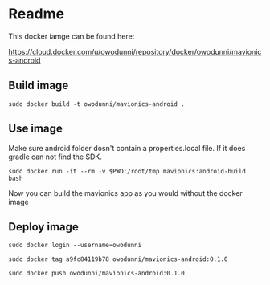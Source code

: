# Readme

This docker iamge can be found here:

https://cloud.docker.com/u/owodunni/repository/docker/owodunni/mavionics-android


## Build image

```
sudo docker build -t owodunni/mavionics-android .
```
## Use image

Make sure android folder dosn't contain a properties.local file. If it does gradle can not find the SDK.

```
sudo docker run -it --rm -v $PWD:/root/tmp mavionics:android-build  bash
```

Now you can build the mavionics app as you would without the docker image

## Deploy image

```
sudo docker login --username=owodunni
```
```
sudo docker tag a9fc84119b78 owodunni/mavionics-android:0.1.0
```
```
sudo docker push owodunni/mavionics-android:0.1.0
```